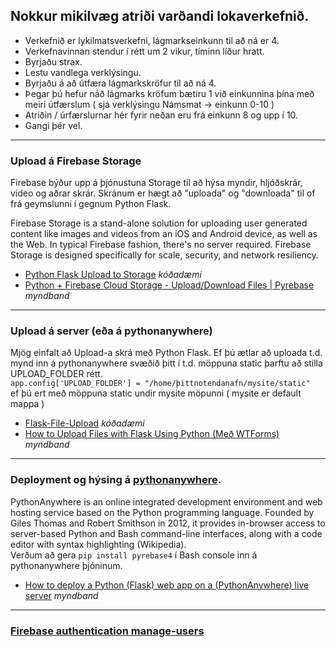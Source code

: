 ## Nokkur mikilvæg atriði varðandi lokaverkefnið.

* Verkefnið er lykilmatsverkefni, lágmarkseinkunn til að ná er 4.
* Verkefnavinnan stendur í rétt um 2 vikur, tíminn líður hratt.
* Byrjaðu strax.
* Lestu vandlega verklýsingu.
* Byrjaðu á að útfæra lágmarkskröfur til að ná 4.
* Þegar þú hefur náð lágmarks kröfum bætiru 1 við einkunnina þína með meiri útfærslum ( sjá verklýsingu Námsmat -> einkunn 0-10 )
* Atriðin / úrfærslurnar hér fyrir neðan eru frá einkunn 8 og upp í 10.
* Gangi þér vel.  

---

### Upload á Firebase Storage

Firebase býður upp á þjónustuna Storage til að hýsa myndir, hljóðskrár, video og aðrar skrár.  Skránum er hægt að "uploada" og "downloada" til of frá geymslunni í gegnum Python Flask.

Firebase Storage is a stand-alone solution for uploading user generated content like images and videos from an iOS and Android device, as well as the Web. In typical Firebase fashion, there's no server required. Firebase Storage is designed specifically for scale, security, and network resiliency.

* [Python Flask Upload to Storage](https://github.com/kanuarj/FirebasePython/blob/master/Storage/app.py) _kóðadæmi_
* [Python + Firebase Cloud Storage - Upload/Download Files | Pyrebase](https://www.youtube.com/watch?v=I1eskLk0exg) _myndband_

---

### Upload á server (eða á pythonanywhere)

Mjög einfalt að Upload-a skrá með Python Flask. Ef þú ætlar að uploada t.d. mynd inn á pythonanywhere svæðið þitt í t.d. möppuna static þarftu að stilla UPLOAD_FOLDER rétt.  <br>
``` app.config['UPLOAD_FOLDER'] = "/home/þittnotendanafn/mysite/static" ``` <br>
ef þú ert með möppuna static undir mysite möpunni ( mysite er default mappa )
 
* [Flask-File-Upload](https://github.com/arpanneupane19/Flask-File-Uploads/blob/main/main.py) _kóðadæmi_
* [How to Upload Files with Flask Using Python (Með WTForms)](https://www.youtube.com/watch?v=GeiUTkSAJPs) _myndband_

---



<!--
### Paginate. 

* Ef vefsíða er að birta mikið af gögnum ( tweet / blog / ... ) getur verið þreytandi að scrolla niður alla síðuna til að finna réttu gögnin.  *Paginate* er leið til að brjóta gögnin niður í minni einingar og birta færri færlsur á hverri síðu en dreifa svo gögnunum á fleiri síður.  Tilheyrandi flipar birtast til að birta mismunandi síður...



* [Python 3 Flask Bootstrap 4 Pagination Example to Paginate Array of Users Using flask-paginate](https://www.youtube.com/watch?v=vt0OXl2WCGI) _myndband_
* [Flask-paginate](https://flask-paginate.readthedocs.io/en/master/)
* [What is pagination](https://www.techtarget.com/whatis/definition/pagination)

---
-->

### Deployment og hýsing á [pythonanywhere](https://www.pythonanywhere.com/). 

PythonAnywhere is an online integrated development environment and web hosting service based on the Python programming language. Founded by Giles Thomas and Robert Smithson in 2012, it provides in-browser access to server-based Python and Bash command-line interfaces, along with a code editor with syntax highlighting (Wikipedia). <br>
Verðum að gera ``` pip install pyrebase4 ``` í Bash console inn á pythonanywhere þjóninum.


* [How to deploy a Python (Flask) web app on a (PythonAnywhere) live server](https://www.youtube.com/watch?v=75-oCKUx3oU) _myndband_

---

### [Firebase authentication manage-users](https://firebase.google.com/docs/auth/admin/manage-users)

<!--

---

### Deployment og hýsing á [Vercel](https://vercel.com/pricing)
* [Simple Guide](https://blog.stackademic.com/simple-guide-on-deploying-python-flask-api-on-vercel-free-of-cost-2c8bd983a40b)

## Undirbúningur

Viðfangsefni lokaverkefnisins er frjálst en það þýðir ekki að það eigi að vera skipulagslaust og innihald eintómt bull (_dummy texti_). Við eigum að nota allt sem við höfum lært í vefhönnun sem að gagni getur komið í lokaverkefninu.

### Viðfangsefni

Lýsið í stuttu máli um hvað lokaverkefnið er í **Verkefni 7, README.md** skránni.

Hér er dæmi um umfjöllunarefni (_xyz er ykkar val_)

> Lokaverkefnið er bloggsíða sem fjallar um **XYZ**. Á forsíðu eru greinar um **XYZ** sem allir geta lesið og eru skráðar af ritstjóra. Á undirsíðu eru upplýsingar sem fengnar eru frá **XYZ API**. Það er hægt að skrá sig inn á spjallrás þar sem notendur geta spjallað saman um **XYZ**. Ekki er hægt að komast á spjallrásina nema innskráðir notendur.

### Veftré (_Site map_)

Búið til veftré sem lýsir skipulagi og virkni sem á að vera í vefnum. Það getur verið í textasniði og skráð eins og hér er sýnt.

```
    index ('/') innihald kemur úr (xyz) gagnagrunni 
    |
    |_ Um XYZ ('/about') innihald kemur úr (xyz) API endpoint
    |
    |_ Innskráning ('/login') - _Firebase authentication_
    |   |_ spjallrás ('/blog') lokuð með _session_
    |   |   |_ skrifað í fb gagnagrunn ('/write')
    |   |   |_ breyta grein í fb gagnagrunn ('/update')
    |   |   |_ eyða grein í fb gagnagrunn ('/delete')
    |   |   |_ útskráning (session log out)
    |   |_ innskráning mistókst ('/login_error')
    |
    |_ Nýskráning ('/register')- _Firebase authentication_
        |_ nýskráning tókst ('/register_ok')  
        |   |_ skráðu þig á spjallrásina ('/login')
        |_ nýskráning mistókst ('/register_error')

```

### Gagnagrunnur

Notendur sem skráðir eru inn með _Firebase Authentication_ geta skrifað í gagnagrunnstöfluna _Póstar_. Notendur eiga að geta skrifað pistla og leiðrétt pistlana sína. Þeir birtast í spjallrásinni. Notendur eiga að geta eytt sínum pistlum.

#### Póstar (tafla)
1. Hver skráning fær sér ID (KEY node)
1. Fyrirsögn (skráð í input)
1. Pistill (skráður í textarea)
1. Höfundur (skráður í input)
1. Dagsetning (sjálfvirk - _timestamp_)

### Niðurstaða 

Lýsið í stuttu máli hvað gekk vel að leysa og hvað vantar upp á að verkefnaáætlunin hafi staðist í **Verkefni 7, README.md**. 

-->
